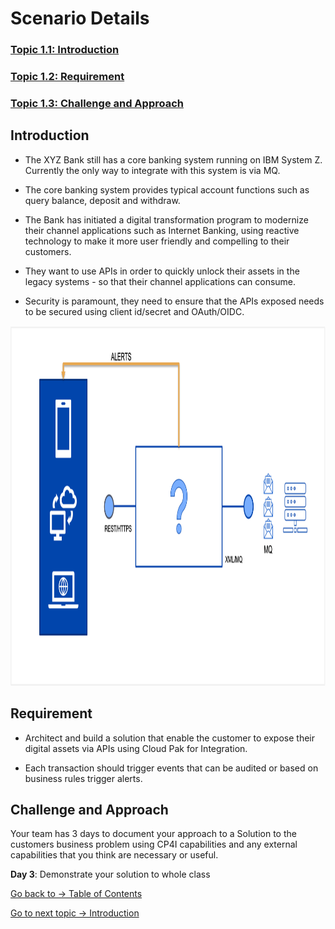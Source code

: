 # Scenario Details

### [Topic 1.1: Introduction](README.md#introduction)
### [Topic 1.2: Requirement](README.md#requirement)
### [Topic 1.3: Challenge and Approach](README.md#challenge-and-approach)

## Introduction

- The XYZ Bank still has a core banking system running on IBM System Z. Currently the only way to integrate with this system is via MQ.

- The core banking system provides typical account functions such as query balance, deposit and withdraw. 

- The Bank has initiated a digital transformation program to modernize their channel applications such as Internet  Banking, using reactive technology to make it more user friendly and compelling to their customers.

- They want to use APIs in order to  quickly unlock their assets in the legacy systems - so that their channel applications can consume.

- Security is paramount, they need to ensure that the APIs exposed needs to be secured using client id/secret and OAuth/OIDC.

<img src="../Scenario/img/01-scenario2-diagram.png" style="width:10in;height:6in" />

## Requirement

- Architect and build a solution that enable the customer to expose their digital assets via APIs using Cloud Pak for Integration.

- Each transaction should trigger events that can be audited or based on business rules trigger alerts.

## Challenge and Approach

Your team has 3 days to document your approach to a Solution to the customers business problem using CP4I capabilities and any external capabilities that you think are necessary or useful.

**Day 3**: Demonstrate your solution to whole class

[Go back to -> Table of Contents](../README.md)

[Go to next topic -> Introduction](../Introduction/README.md)
